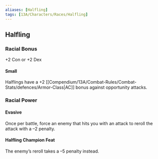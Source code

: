 ```yaml
---
aliases: [Halfling]
tags: [13A/Characters/Races/Halfling]
---
```


## Halfling

### Racial Bonus

+2 Con or +2 Dex

#### Small

Halflings have a +2 [[Compendium/13A/Combat-Rules/Combat-Stats/defences/Armor-Class|AC]] bonus against opportunity attacks.

### Racial Power

#### Evasive

Once per battle, force an enemy that hits you with an attack to reroll the attack with a –2 penalty.

#### Halfling Champion Feat

The enemy’s reroll takes a –5 penalty instead.
